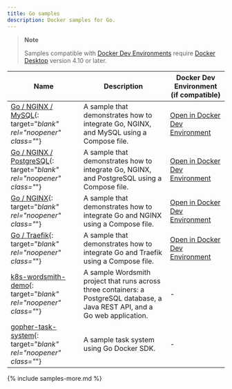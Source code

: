 ```yaml
---
title: Go samples
description: Docker samples for Go.
---
```


> **Note**
>
> Samples compatible with [Docker Dev Environments](../desktop/dev-environments/index.md) require [Docker Desktop](../get-docker.md) version 4.10 or later.

| Name | Description | Docker Dev Environment (if compatible) |
| ---- | ----------- | -------------------------------------- |
| [Go / NGINX / MySQL](https://github.com/docker/awesome-compose/tree/master/nginx-golang-mysql){: target="_blank" rel="noopener" class="_"} | A sample that demonstrates how to integrate Go, NGINX, and MySQL using a Compose file. | [Open in Docker Dev Environment](https://open.docker.com/dashboard/dev-envs?url=https://github.com/docker/awesome-compose/tree/master/nginx-golang-mysql) |
| [Go / NGINX / PostgreSQL](https://github.com/docker/awesome-compose/tree/master/nginx-golang-postgres){: target="_blank" rel="noopener" class="_"} | A sample that demonstrates how to integrate Go, NGINX, and PostgreSQL using a Compose file. |  [Open in Docker Dev Environment](https://open.docker.com/dashboard/dev-envs?url=https://github.com/docker/awesome-compose/tree/master/nginx-golang-postgres) |
| [Go / NGINX](https://github.com/docker/awesome-compose/tree/master/nginx-golang){: target="_blank" rel="noopener" class="_"} | A sample that demonstrates how to integrate Go and NGINX using a Compose file. | [Open in Docker Dev Environment](https://open.docker.com/dashboard/dev-envs?url=https://github.com/docker/awesome-compose/tree/master/nginx-golang) |
| [Go / Traefik](https://github.com/docker/awesome-compose/tree/master/traefik-golang){: target="_blank" rel="noopener" class="_"} | A sample that demonstrates how to integrate Go and Traefik using a Compose file. | [Open in Docker Dev Environment](https://open.docker.com/dashboard/dev-envs?url=https://github.com/docker/awesome-compose/tree/master/traefik-golang) |
| [k8s-wordsmith-demo](https://github.com/dockersamples/k8s-wordsmith-demo){: target="_blank" rel="noopener" class="_"} | A sample Wordsmith project that runs across three containers: a PostgreSQL database, a Java REST API, and a Go web application. | - |
| [gopher-task-system](https://github.com/dockersamples/gopher-task-system){: target="_blank" rel="noopener" class="_"} | A sample task system using Go Docker SDK. | - |

{% include samples-more.md %}